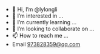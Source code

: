- 👋 Hi, I’m @lylongli
- 👀 I’m interested in ...
- 🌱 I’m currently learning ...
- 💞️ I’m looking to collaborate on ...
- 📫 How to reach me ...
- Email 973828359@qq.com
<!---
lylongli/lylongli is a ✨ special ✨ repository because its `README.md` (this file) appears on your GitHub profile.
You can click the Preview link to take a look at your changes.
--->

